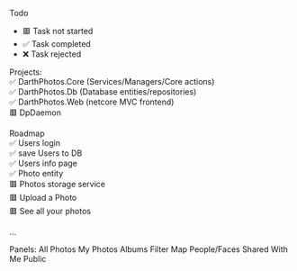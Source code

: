 Todo
- 🟥 Task not started
- ✅ Task completed
- ❌ Task rejected


Projects:  
✅ DarthPhotos.Core (Services/Managers/Core actions)  
✅ DarthPhotos.Db (Database entities/repositories)  
✅ DarthPhotos.Web (netcore MVC frontend)  
🟥 DpDaemon  
  
Roadmap  
✅ Users login  
✅ save Users to DB  
✅ Users info page  
✅ Photo entity  
🟥 Photos storage service  
🟥 Upload a Photo  
🟥 See all your photos

...  


Panels:
All Photos
My Photos
Albums
Filter
Map
People/Faces
Shared With Me
Public
